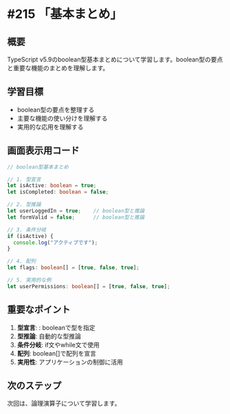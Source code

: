 # #215 「基本まとめ」

## 概要
TypeScript v5.9のboolean型基本まとめについて学習します。boolean型の要点と重要な機能のまとめを理解します。

## 学習目標
- boolean型の要点を整理する
- 主要な機能の使い分けを理解する
- 実用的な応用を理解する

## 画面表示用コード

```typescript
// boolean型基本まとめ

// 1. 型宣言
let isActive: boolean = true;
let isCompleted: boolean = false;

// 2. 型推論
let userLoggedIn = true;    // boolean型と推論
let formValid = false;      // boolean型と推論

// 3. 条件分岐
if (isActive) {
  console.log("アクティブです");
}

// 4. 配列
let flags: boolean[] = [true, false, true];

// 5. 実用的な例
let userPermissions: boolean[] = [true, false, true];
```

## 重要なポイント
1. **型宣言**: : booleanで型を指定
2. **型推論**: 自動的な型推論
3. **条件分岐**: if文やwhile文で使用
4. **配列**: boolean[]で配列を宣言
5. **実用性**: アプリケーションの制御に活用

## 次のステップ
次回は、論理演算子について学習します。
